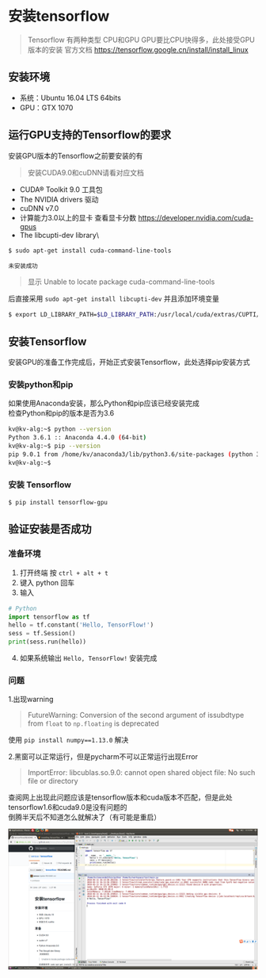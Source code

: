 # 安装tensorflow

> Tensorflow 有两种类型 CPU和GPU
> GPU要比CPU快得多，此处接受GPU版本的安装
> 官方文档 https://tensorflow.google.cn/install/install_linux

## 安装环境

- 系统：Ubuntu 16.04 LTS 64bits
- GPU：GTX 1070

## 运行GPU支持的Tensorflow的要求

安装GPU版本的Tensorflow之前要安装的有

> 安装CUDA9.0和cuDNN请看对应文档

- CUDA® Toolkit 9.0   工具包
- The NVIDIA drivers  驱动
- cuDNN v7.0
- 计算能力3.0以上的显卡 查看显卡分数 https://developer.nvidia.com/cuda-gpus
- The libcupti-dev library\

``` bash
$ sudo apt-get install cuda-command-line-tools
```
  `未安装成功`
  > 显示 Unable to locate package cuda-command-line-tools
  
  后直接采用 `sudo apt-get install libcupti-dev` 并且添加环境变量
  ```bash
  $ export LD_LIBRARY_PATH=$LD_LIBRARY_PATH:/usr/local/cuda/extras/CUPTI/lib64
  ```

## 安装Tensorflow

安装GPU的准备工作完成后，开始正式安装Tensorflow，此处选择pip安装方式

### 安装python和pip

如果使用Anaconda安装，那么Python和pip应该已经安装完成 \
检查Python和pip的版本是否为3.6

``` bash
kv@kv-alg:~$ python --version
Python 3.6.1 :: Anaconda 4.4.0 (64-bit)
kv@kv-alg:~$ pip --version
pip 9.0.1 from /home/kv/anaconda3/lib/python3.6/site-packages (python 3.6)
kv@kv-alg:~$
```

### 安装 Tensorflow

```bash
$ pip install tensorflow-gpu
```

## 验证安装是否成功

### 准备环境

1. 打开终端  按 `ctrl + alt + t`
2. 键入 python 回车
3. 输入
``` python
# Python
import tensorflow as tf
hello = tf.constant('Hello, TensorFlow!')
sess = tf.Session()
print(sess.run(hello))
```
4. 如果系统输出 `Hello, TensorFlow!` 安装完成

### 问题

1.出现warning

> FutureWarning: Conversion of the second argument of issubdtype from `float` to `np.floating` is deprecated

使用 `pip install numpy==1.13.0` 解决

2.黑窗可以正常运行，但是pycharm不可以正常运行出现Error

> ImportError: libcublas.so.9.0: cannot open shared object file: No such file or directory 

查阅网上出现此问题应该是tensorflow版本和cuda版本不匹配，但是此处tensorflow1.6和cuda9.0是没有问题的 \
倒腾半天后不知道怎么就解决了（有可能是重启）


![installation success](./img/tensorflow.png)

